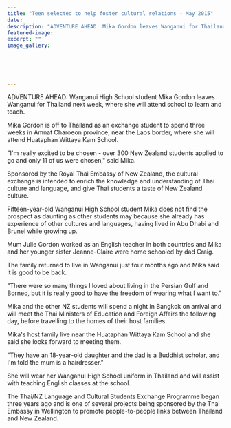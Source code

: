 ```yaml
---
title: "Teen selected to help foster cultural relations - May 2015"
date: 
description: "ADVENTURE AHEAD: Mika Gordon leaves Wanganui for Thailand next week, where she will attend school to learn and teach, from Wanganui Chronicle article on 25/5/15..."
featured-image: 
excerpt: ""
image_gallery:
    
    
    
    
    
---
```


<p><span>ADVENTURE AHEAD: Wanganui High School student Mika Gordon leaves Wanganui for Thailand next week, where she will attend school to learn and teach.</span></p>
<p>Mika Gordon is off to Thailand as an exchange student to spend three weeks in Amnat Charoeon province, near the Laos border, where she will attend Huataphan Wittaya Kam School.</p>
<p>"I'm really excited to be chosen - over 300 New Zealand students applied to go and only 11 of us were chosen," said Mika.</p>
<p>Sponsored by the Royal Thai Embassy of New Zealand, the cultural exchange is intended to enrich the knowledge and understanding of Thai culture and language, and give Thai students a taste of New Zealand culture.</p>
<p>Fifteen-year-old Wanganui High School student Mika does not find the prospect as daunting as other students may because she already has experience of other cultures and languages, having lived in Abu Dhabi and Brunei while growing up.</p>
<p>Mum Julie Gordon worked as an English teacher in both countries and Mika and her younger sister Jeanne-Claire were home schooled by dad Craig.</p>
<p>The family returned to live in Wanganui just four months ago and Mika said it is good to be back.</p>
<p>"There were so many things I loved about living in the Persian Gulf and Borneo, but it is really good to have the freedom of wearing what I want to."</p>
<p>Mika and the other NZ students will spend a night in Bangkok on arrival and will meet the Thai Ministers of Education and Foreign Affairs the following day, before travelling to the homes of their host families.</p>
<p>Mika's host family live near the Huataphan Wittaya Kam School and she said she looks forward to meeting them.</p>
<p>"They have an 18-year-old daughter and the dad is a Buddhist scholar, and I'm told the mum is a hairdresser."</p>
<p>She will wear her Wanganui High School uniform in Thailand and will assist with teaching English classes at the school.</p>
<p>The Thai/NZ Language and Cultural Students Exchange Programme began three years ago and is one of several projects being sponsored by the Thai Embassy in Wellington to promote people-to-people links between Thailand and New Zealand.</p>


